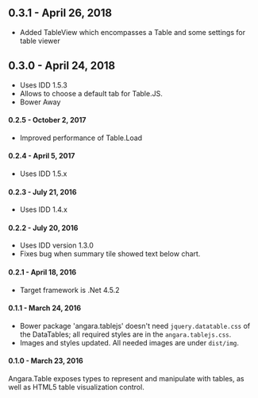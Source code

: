 ## 0.3.1 - April 26, 2018

* Added TableView which encompasses a Table and some settings for table viewer

## 0.3.0 - April 24, 2018

* Uses IDD 1.5.3
* Allows to choose a default tab for Table.JS.
* Bower Away

#### 0.2.5 - October 2, 2017

* Improved performance of Table.Load

#### 0.2.4 - April 5, 2017

* Uses IDD 1.5.x

#### 0.2.3 - July 21, 2016

* Uses IDD 1.4.x

#### 0.2.2 - July 20, 2016

* Uses IDD version 1.3.0
* Fixes bug when summary tile showed text below chart.

#### 0.2.1 - April 18, 2016

* Target framework is .Net 4.5.2

#### 0.1.1 - March 24, 2016

* Bower package 'angara.tablejs' doesn't need `jquery.datatable.css` of the DataTables; all required styles are in the `angara.tablejs.css`.
* Images and styles updated. All needed images are under `dist/img`.

#### 0.1.0 - March 23, 2016

Angara.Table exposes types to represent and manipulate with tables, as well as HTML5 table visualization control.

